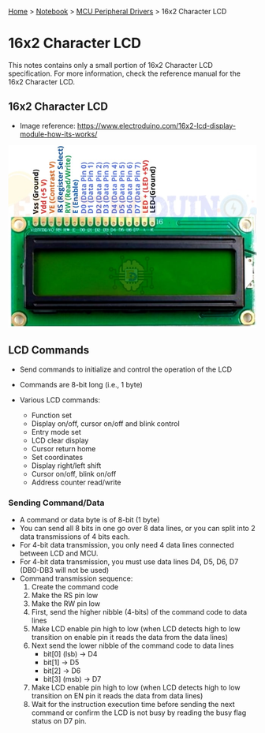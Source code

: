 <a href="../../">Home</a> > <a href="../notebook">Notebook</a> > <a href="./">MCU Peripheral Drivers</a> > 16x2 Character LCD

# 16x2 Character LCD

This notes contains only a small portion of 16x2 Character LCD specification. For more information, check the reference manual for the 16x2 Character LCD. 



## 16x2 Character LCD

* Image reference: https://www.electroduino.com/16x2-lcd-display-module-how-its-works/



<img src="img/16x2-character-lcd.png" alt="d16x2-character-lcd" width="700">





## LCD Commands

* Send commands to initialize and control the operation of the LCD
* Commands are 8-bit long (i.e., 1 byte)

* Various LCD commands:
  * Function set
  * Display on/off, cursor on/off and blink control
  * Entry mode set
  * LCD clear display
  * Cursor return home
  * Set coordinates
  * Display right/left shift
  * Cursor on/off, blink on/off
  * Address counter read/write

### Sending Command/Data

* A command or data byte is of 8-bit (1 byte)
* You can send all 8 bits in one go over 8 data lines, or you can split into 2 data transmissions of 4 bits each.
* For 4-bit data transmission, you only need 4 data lines connected between LCD and MCU.
* For 4-bit data transmission, you must use data lines D4, D5, D6, D7 (DB0-DB3 will not be used)
* Command transmission sequence:
  1. Create the command code
  2. Make the RS pin low
  3. Make the RW pin low
  4. First, send the higher nibble (4-bits) of the command code to data lines
  5. Make LCD enable pin high to low (when LCD detects high to low transition on enable pin it reads the data from the data lines)
  6. Next send the lower nibble of the command code to data lines
     * bit[0] (lsb) $\to$ D4
     * bit[1] $\to$ D5
     * bit[2] $\to$ D6
     * bit[3] (msb) $\to$ D7
  7. Make LCD enable pin high to low (when LCD detects high to low transition on EN pin it reads the data from data lines)
  8. Wait for the instruction execution time before sending the next command or confirm the LCD is not busy by reading the busy flag status on D7 pin.

